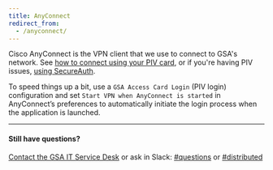 ```yaml
---
title: AnyConnect
redirect_from:
  - /anyconnect/
---
```


Cisco AnyConnect is the VPN client that we use to connect to GSA's network. See [how to connect using your PIV card](https://gsa.servicenowservices.com/sp/?id=kb_article&sys_id=6d6753d1dbb73b84c3d674608c96195c), or if you're having PIV issues, [using SecureAuth](https://gsa.servicenowservices.com/sp/?id=kb_article&sys_id=22191902db10774058c2fd721f9619f5).

To speed things up a bit, use a `GSA Access Card Login` (PIV login) configuration and set `Start VPN when AnyConnect is started` in AnyConnect’s preferences to automatically initiate the login process when the application is launched.

---

#### Still have questions?

[Contact the GSA IT Service Desk]({{site.baseurl}}/getting-started/classes/gsa-internal-tools/#it-service-desk) or ask in Slack: [#questions](https://gsa-tts.slack.com/messages/questions/) or [#distributed](https://gsa-tts.slack.com/messages/distributed/)
